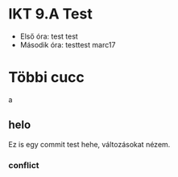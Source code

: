 # IKT 9.A Test
- Első óra: test test
- Második óra: testtest marc17

# Többi cucc

a

## helo

Ez is egy commit test hehe, változásokat nézem.

### conflict
